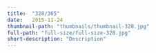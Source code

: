 ```yaml
---
title:  "328/365"
date:   2015-11-24
thumbnail-path: "thumbnails/thumbnail-328.jpg"
full-path: "full-size/full-size-328.jpg"
short-description: "Description"
---
```

